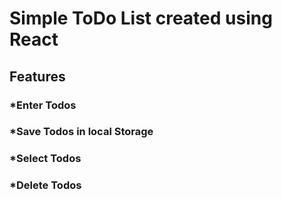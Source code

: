 # Simple ToDo List created using React

## Features
### *Enter Todos 
### *Save Todos in local Storage
### *Select Todos
### *Delete Todos
